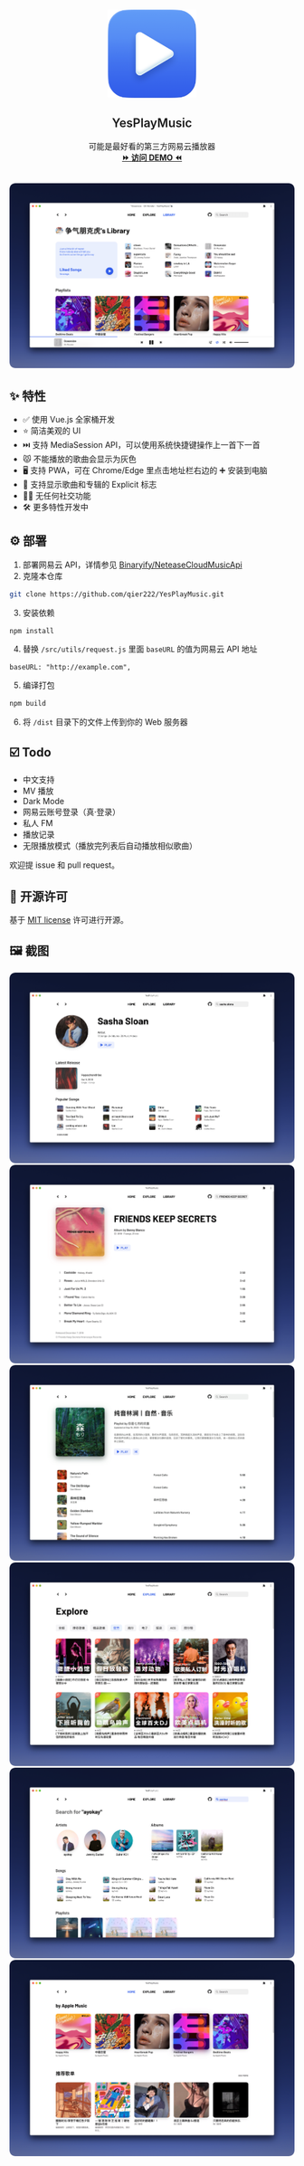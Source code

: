 <br />
<p align="center">
  <a href="https://music.bluepill.one" target="blank">
    <img src="images/logo.png" alt="Logo" width="156" height="156">
  </a>
  <h2 align="center" style="font-weight: 600">YesPlayMusic</h2>

  <p align="center">
    可能是最好看的第三方网易云播放器
    <br />
    <a href="https://music.bluepill.one" target="blank"><strong>⏩️ 访问 DEMO ⏪</strong></a>
    <br />
    <br />
  </p>
</p>

[![Library][library-screenshot]](https://music.bluepill.one)

## ✨ 特性

- ✅ 使用 Vue.js 全家桶开发
- ⭐ 简洁美观的 UI
- ⏭️ 支持 MediaSession API，可以使用系统快捷键操作上一首下一首
- 😾 不能播放的歌曲会显示为灰色
- 🖥️ 支持 PWA，可在 Chrome/Edge 里点击地址栏右边的 ➕ 安装到电脑
- 🙉 支持显示歌曲和专辑的 Explicit 标志
- 🚫🤝 无任何社交功能
- 🛠 更多特性开发中

## ⚙️ 部署

1. 部署网易云 API，详情参见 [Binaryify/NeteaseCloudMusicApi](https://github.com/Binaryify/NeteaseCloudMusicApi)
2. 克隆本仓库

```sh
git clone https://github.com/qier222/YesPlayMusic.git
```

3. 安装依赖

```sh
npm install
```

4. 替换 `/src/utils/request.js` 里面 `baseURL` 的值为网易云 API 地址

```JS
baseURL: "http://example.com",
```

5. 编译打包

```sh
npm build
```

6. 将 `/dist` 目录下的文件上传到你的 Web 服务器

## ☑️ Todo

- 中文支持
- MV 播放
- Dark Mode
- 网易云账号登录（真·登录）
- 私人 FM
- 播放记录
- 无限播放模式（播放完列表后自动播放相似歌曲）

欢迎提 issue 和 pull request。

## 📜 开源许可

基于 [MIT license](https://opensource.org/licenses/MIT) 许可进行开源。

## 🖼️ 截图

[![artist][artist-screenshot]](https://music.bluepill.one)
[![album][album-screenshot]](https://music.bluepill.one)
[![playlist][playlist-screenshot]](https://music.bluepill.one)
[![explore][explore-screenshot]](https://music.bluepill.one)
[![search][search-screenshot]](https://music.bluepill.one)
[![home][home-screenshot]](https://music.bluepill.one)

<!-- MARKDOWN LINKS & IMAGES -->
<!-- https://www.markdownguide.org/basic-syntax/#reference-style-links -->

[album-screenshot]: images/album.png
[artist-screenshot]: images/artist.png
[explore-screenshot]: images/explore.png
[home-screenshot]: images/home.png
[library-screenshot]: images/library.png
[playlist-screenshot]: images/playlist.png
[search-screenshot]: images/search.png

